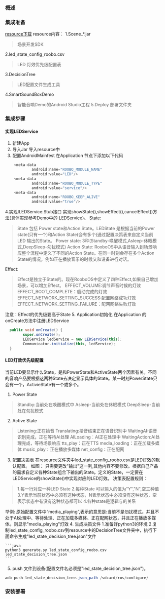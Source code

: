 ### 概述

### 集成准备
  [resource下载](https://pan.baidu.com/s/1eSCMlzG)
  resource内容：
  1.Scene_*.jar
  > 场景开发SDK
  
  2.led_state_config_roobo.csv
  > LED 灯效优先级配置表
  
 3.DecisionTree
 > LED配置文件生成工具

4.SmartSoundBoxDemo
> 智能音响Demo的Android Studio工程
5.Deploy
> 部署文件夹

### 集成步骤
#### 实现LEDService
 1. 新建App
 2. 导入Jar
  导入resource中
 3. 配置AndroidMainfest
 在Application 节点下添加以下代码
``` java
    <meta-data
            android:name="ROOBO_MODULE_NAME"
            android:value="LED"/>
    <meta-data
            android:name="ROOBO_MODULE_TYPE"
            android:value="service"/>
    <meta-data
            android:name="ROOBO_KEEP_ALIVE"
            android:value="true"/>
```

4.实现ILEDService.Stub接口
实现showState(),showEffect(),cancelEffect()方法(具体实现参考Demo中的 LEDService)。
State:
> State 包括 Power state和Action State。LEDState 是根据当前的Power state(只有一个)和Action State(会有多个)通过配置决策表来自定义当前LED 输出的State。
> Power state:
> 3种(Standby-唤醒模式,Asleep-休眠模式,DeepSleep-勿扰模式)
> Action State:
 RooboOS中从语音输入到场景响应整个流程中定义了不同的Action State。在同一时刻会存在多个Action State的情况，例如正在播放音乐的时候又和设备进行对话。

Effect:
>Effect是独立于State的。现在RooboOS中定义了四种Effect,如果自己增加场景，可以增加Effect。
 EFFECT_VOLUME:调节声音时候的灯效
 EFFECT_BOOT_COMPLETE：启动完成的灯效
 EFFECT_NETWORK_SETTING_SUCCESS:配置网络成功灯效
EFFECT_NETWORK_SETTING_FAILURE：配网网络失败灯效

注意：Effect的优先级要高于State
5. Application初始化
在Application 的onCreate方法中注册LEDService
```java
  public void onCreate() {
        super.onCreate();
        LEDService ledService = new LEDService(this);
        Communicator.initialize(this, ledService);
  }
```

#### LED灯效优先级配置
当前LED要显示什么State，是和PowerState和ActiveState两个因素有关。不同的音响产品要根据这两种State去决定显示具体的State。某一时刻PowerState只会有一个，ActivieState有一个或多个。

 1. Power State
 >Standby:当前处在唤醒模式中
 >Asleep-当前处在休眠模式
 >DeepSleep-当前处在勿扰模式
 
 2. Active State
 > Listening:正在拾音
 > Translating:拾音结束正在语音识别中
 > WaitingAI:语音识别完成，正在等待AI处理
 > AILoading：AI正在处理中
 > WaitingAction:AI处理完成，等待场景响应
 > tts_play：正在TTS
 > media_loading：正在加载多媒体
 > music_play：正在播放多媒体
 > net_config：正在配网
 
 3. 配置决策表
 在resource文件夹中led_state_config_roobo.csv是LED灯效的默认配置。
 如图：
只需要更改"输出"这一列,其他内容不要修改。根据自己产品的需求自定义各种State组合下输出的State。定义的State，一定要在LEDService的showState()中实现对应的LED灯效。
 决策表配置规则：
 > 1.每一行对应一种LED State
 > 2.每种State 可以输入的值为"Y","N",空三种值
 > 3.Y表示当前状态中必须有这种状态，N表示状态中必须没有这种状态，空表示状态中有没有这种状态都可以
 > 4.各种state是逻辑与的关系
 
 举例:
 原始配置文件中“media_playing”,表示的意思是:当前不是勿扰模式，并且不处于AI处理中、等待处理、正在加载多媒体、正在配网状态，并且正在播放多媒体。则显示"media_playing"灯效
 4. 生成决策文件
	 1.准备好python3的环境
	 2.复制led_state_config_roobo.csv到resource中的DecisionTree文件夹中，执行下面命令生成"led_state_decision_tree.json"文件
	 
	```java
	python3 generate.py led_state_config_roobo.csv led_state_decision_tree.json
	```
 5.  push 文件到设备(配置文件名必须是"led_state_decision_tree.json")。

 ```java
 adb push led_state_decision_tree.json_path /sdcard/ros/configure/
```

### 安装部署